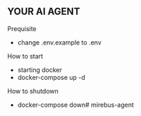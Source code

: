 ## YOUR AI AGENT

Prequisite
- change .env.example to .env

How to start 
- starting docker 
- docker-compose up -d

How to shutdown 
- docker-compose down# mirebus-agent
